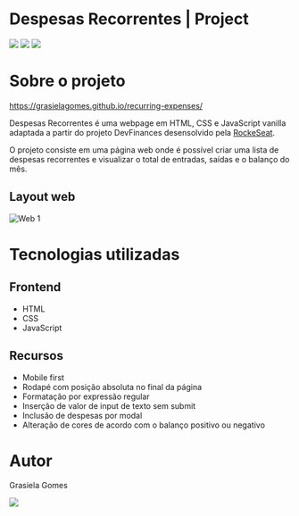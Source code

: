 # Despesas Recorrentes | Project

[<img src="https://img.shields.io/badge/HTML5-E34F26?style=for-the-badge&logo=html5&logoColor=white">](#) [<img src="https://img.shields.io/badge/CSS3-1572B6?style=for-the-badge&logo=css3&logoColor=white">](#) [<img src="https://img.shields.io/badge/JavaScript-F7DF1E?style=for-the-badge&logo=javascript&logoColor=black">](#)


# Sobre o projeto

https://grasielagomes.github.io/recurring-expenses/

Despesas Recorrentes é uma webpage em HTML, CSS e JavaScript vanilla adaptada a partir do projeto DevFinances desensolvido pela [RockeSeat](https://rocketseat.com.br/discover).

O projeto consiste em uma página web onde é possível criar uma lista de despesas recorrentes e visualizar o total de entradas, saídas e o balanço do mês.

## Layout web
![Web 1]()

# Tecnologias utilizadas
## Frontend
- HTML
- CSS
- JavaScript

## Recursos
- Mobile first
- Rodapé com posição absoluta no final da página
- Formatação por expressão regular
- Inserção de valor de input de texto sem submit
- Inclusão de despesas por modal
- Alteração de cores de acordo com o balanço positivo ou negativo


# Autor

Grasiela Gomes

[<img src="https://img.shields.io/badge/LinkedIn-0077B5?style=for-the-badge&logo=linkedin&logoColor=white">](https://www.linkedin.com/in/grasisilva/)

